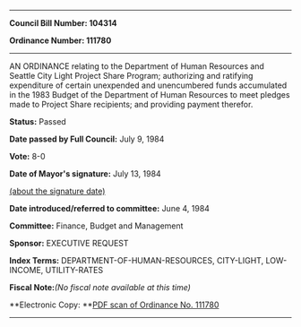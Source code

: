 

********

**Council Bill Number: 104314**
   
**Ordinance Number: 111780**
********

 AN ORDINANCE relating to the Department of Human Resources and Seattle City Light Project Share Program; authorizing and ratifying expenditure of certain unexpended and unencumbered funds accumulated in the 1983 Budget of the Department of Human Resources to meet pledges made to Project Share recipients; and providing payment therefor.

**Status:** Passed
   
**Date passed by Full Council:** July 9, 1984
   
**Vote:** 8-0
   
**Date of Mayor's signature:** July 13, 1984
   
[(about the signature date)](/~public/approvaldate.htm)
   
   
   
**Date introduced/referred to committee:** June 4, 1984
   
**Committee:** Finance, Budget and Management
   
**Sponsor:** EXECUTIVE REQUEST
   
   
**Index Terms:** DEPARTMENT-OF-HUMAN-RESOURCES, CITY-LIGHT, LOW-INCOME, UTILITY-RATES

**Fiscal Note:**_(No fiscal note available at this time)_

**Electronic Copy: **[PDF scan of Ordinance No. 111780](/~archives/Ordinances/Ord_111780.pdf)

********

